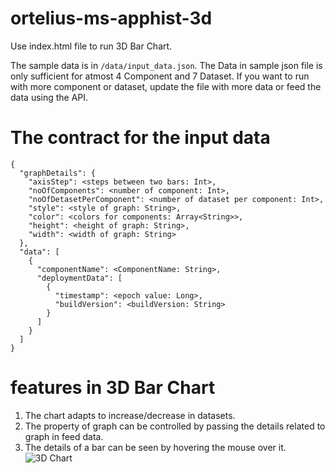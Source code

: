 # ortelius-ms-apphist-3d

Use index.html file to run 3D Bar Chart.

The sample data is in `/data/input_data.json`. 
The Data in sample json file is only sufficient for atmost 4 Component and 7 Dataset. If you want to run with more component or dataset, update the file with more data or feed the data using the API.

# The contract for the input data

```
{
  "graphDetails": {
    "axisStep": <steps between two bars: Int>,
    "noOfComponents": <number of component: Int>,
    "noOfDetasetPerComponent": <number of dataset per component: Int>,
    "style": <style of graph: String>,
    "color": <colors for components: Array<String>>,
    "height": <height of graph: String>,
    "width": <width of graph: String>
  },
  "data": [
    {
      "componentName": <ComponentName: String>,
      "deploymentData": [
        {
          "timestamp": <epoch value: Long>,
          "buildVersion": <buildVersion: String>
        }
      ]
    }
  ]
}
```

# features in 3D Bar Chart

1. The chart adapts to increase/decrease in datasets.
2. The property of graph can be controlled by passing the details related to graph in feed data.
3. The details of a bar can be seen by hovering the mouse over it.
    ![3D Chart](/assets/images/ortelius_app_hist.gif)
    


